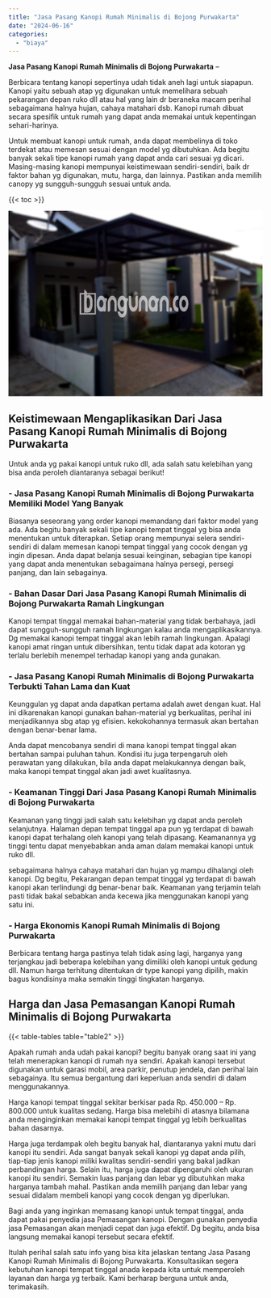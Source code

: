 ```yaml
---
title: "Jasa Pasang Kanopi Rumah Minimalis di Bojong Purwakarta"
date: "2024-06-16"
categories: 
  - "biaya"
---
```


**Jasa Pasang Kanopi Rumah Minimalis di Bojong Purwakarta** –

Berbicara tentang kanopi sepertinya udah tidak aneh lagi untuk siapapun. Kanopi yaitu sebuah atap yg digunakan untuk memelihara sebuah pekarangan depan ruko dll atau hal yang lain dr beraneka macam perihal sebagaimana halnya hujan, cahaya matahari dsb. Kanopi rumah dibuat secara spesifik untuk rumah yang dapat anda memakai untuk kepentingan sehari-harinya.

Untuk membuat kanopi untuk rumah, anda dapat membelinya di toko terdekat atau memesan sesuai dengan model yg dibutuhkan. Ada begitu banyak sekali tipe kanopi rumah yang dapat anda cari sesuai yg dicari. Masing-masing kanopi mempunyai keistimewaan sendiri-sendiri, baik dr faktor bahan yg digunakan, mutu, harga, dan lainnya. Pastikan anda memilih canopy yg sungguh-sungguh sesuai untuk anda.

{{< toc >}}

![Jasa Pasang Kanopi Rumah Minimalis di Bojong Purwakarta](/images/harga-kanopi-minimalis-48.png)

## Keistimewaan Mengaplikasikan Dari Jasa Pasang Kanopi Rumah Minimalis di Bojong Purwakarta

Untuk anda yg pakai kanopi untuk ruko dll, ada salah satu kelebihan yang bisa anda peroleh diantaranya sebagai berikut!

### \- Jasa Pasang Kanopi Rumah Minimalis di Bojong Purwakarta Memiliki Model Yang Banyak

Biasanya seseorang yang order kanopi memandang dari faktor model yang ada. Ada begitu banyak sekali tipe kanopi tempat tinggal yg bisa anda menentukan untuk diterapkan. Setiap orang mempunyai selera sendiri-sendiri di dalam memesan kanopi tempat tinggal yang cocok dengan yg ingin dipesan. Anda dapat belanja sesuai keinginan, sebagian tipe kanopi yang dapat anda menentukan sebagaimana halnya persegi, persegi panjang, dan lain sebagainya.

### \- Bahan Dasar Dari Jasa Pasang Kanopi Rumah Minimalis di Bojong Purwakarta Ramah Lingkungan

Kanopi tempat tinggal memakai bahan-material yang tidak berbahaya, jadi dapat sungguh-sungguh ramah lingkungan kalau anda mengaplikasikannya. Dg memakai kanopi tempat tinggal akan lebih ramah lingkungan. Apalagi kanopi amat ringan untuk dibersihkan, tentu tidak dapat ada kotoran yg terlalu berlebih menempel terhadap kanopi yang anda gunakan.

### \- Jasa Pasang Kanopi Rumah Minimalis di Bojong Purwakarta Terbukti Tahan Lama dan Kuat

Keunggulan yg dapat anda dapatkan pertama adalah awet dengan kuat. Hal ini dikarenakan kanopi gunakan bahan-material yg berkualitas, perihal ini menjadikannya sbg atap yg efisien. kekokohannya termasuk akan bertahan dengan benar-benar lama.

Anda dapat mencobanya sendiri di mana kanopi tempat tinggal akan bertahan sampai puluhan tahun. Kondisi itu juga terpengaruh oleh perawatan yang dilakukan, bila anda dapat melakukannya dengan baik, maka kanopi tempat tinggal akan jadi awet kualitasnya.

### \- Keamanan Tinggi Dari Jasa Pasang Kanopi Rumah Minimalis di Bojong Purwakarta

Keamanan yang tinggi jadi salah satu kelebihan yg dapat anda peroleh selanjutnya. Halaman depan tempat tinggal apa pun yg terdapat di bawah kanopi dapat terhalang oleh kanopi yang telah dipasang. Keamanannya yg tinggi tentu dapat menyebabkan anda aman dalam memakai kanopi untuk ruko dll.

sebagaimana halnya cahaya matahari dan hujan yg mampu dihalangi oleh kanopi. Dg begitu, Pekarangan depan tempat tinggal yg terdapat di bawah kanopi akan terlindungi dg benar-benar baik. Keamanan yang terjamin telah pasti tidak bakal sebabkan anda kecewa jika menggunakan kanopi yang satu ini.

### \- Harga Ekonomis Kanopi Rumah Minimalis di Bojong Purwakarta

Berbicara tentang harga pastinya telah tidak asing lagi, harganya yang terjangkau jadi beberapa kelebihan yang dimiliki oleh kanopi untuk gedung dll. Namun harga terhitung ditentukan dr type kanopi yang dipilih, makin bagus kondisinya maka semakin tinggi tingkatan harganya.

## Harga dan Jasa Pemasangan Kanopi Rumah Minimalis di Bojong Purwakarta

{{< table-tables table="table2" >}}

Apakah rumah anda udah pakai kanopi? begitu banyak orang saat ini yang telah menerapkan kanopi di rumah nya sendiri. Apakah kanopi tersebut digunakan untuk garasi mobil, area parkir, penutup jendela, dan perihal lain sebagainya. Itu semua bergantung dari keperluan anda sendiri di dalam menggunakannya.

Harga kanopi tempat tinggal sekitar berkisar pada Rp. 450.000 – Rp. 800.000 untuk kualitas sedang. Harga bisa melebihi di atasnya bilamana anda menginginkan memakai kanopi tempat tinggal yg lebih berkualitas bahan dasarnya.

Harga juga terdampak oleh begitu banyak hal, diantaranya yakni mutu dari kanopi itu sendiri. Ada sangat banyak sekali kanopi yg dapat anda pilih, tiap-tiap jenis kanopi miliki kwalitas sendiri-sendiri yang bakal jadikan perbandingan harga. Selain itu, harga juga dapat dipengaruhi oleh ukuran kanopi itu sendiri. Semakin luas panjang dan lebar yg dibutuhkan maka harganya tambah mahal. Pastikan anda memilih panjang dan lebar yang sesuai didalam membeli kanopi yang cocok dengan yg diperlukan.

Bagi anda yang inginkan memasang kanopi untuk tempat tinggal, anda dapat pakai penyedia jasa Pemasangan kanopi. Dengan gunakan penyedia jasa Pemasangan akan menjadi cepat dan juga efektif. Dg begitu, anda bisa langsung memakai kanopi tersebut secara efektif.

Itulah perihal salah satu info yang bisa kita jelaskan tentang Jasa Pasang Kanopi Rumah Minimalis di Bojong Purwakarta. Konsultasikan segera kebutuhan kanopi tempat tinggal anada kepada kita untuk memperoleh layanan dan harga yg terbaik. Kami berharap berguna untuk anda, terimakasih.
